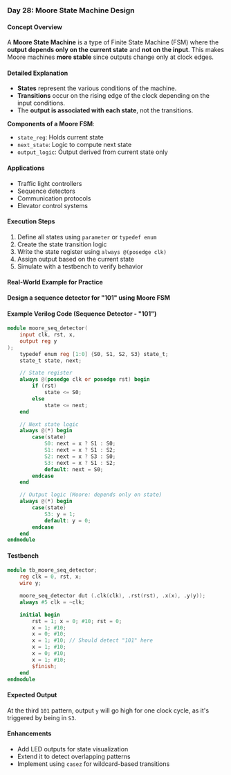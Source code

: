 ### **Day 28: Moore State Machine Design**

#### **Concept Overview**  
A **Moore State Machine** is a type of Finite State Machine (FSM) where the **output depends only on the current state** and **not on the input**. This makes Moore machines **more stable** since outputs change only at clock edges.

#### **Detailed Explanation**  
- **States** represent the various conditions of the machine.  
- **Transitions** occur on the rising edge of the clock depending on the input conditions.  
- The **output is associated with each state**, not the transitions.

**Components of a Moore FSM**:  
- `state_reg`: Holds current state  
- `next_state`: Logic to compute next state  
- `output_logic`: Output derived from current state only

#### **Applications**  
- Traffic light controllers  
- Sequence detectors  
- Communication protocols  
- Elevator control systems

#### **Execution Steps**  
1. Define all states using `parameter` or `typedef enum`  
2. Create the state transition logic  
3. Write the state register using `always @(posedge clk)`  
4. Assign output based on the current state  
5. Simulate with a testbench to verify behavior

#### **Real-World Example for Practice**  
**Design a sequence detector for "101" using Moore FSM**

#### **Example Verilog Code (Sequence Detector - "101")**
```verilog
module moore_seq_detector(
    input clk, rst, x,
    output reg y
);
    typedef enum reg [1:0] {S0, S1, S2, S3} state_t;
    state_t state, next;

    // State register
    always @(posedge clk or posedge rst) begin
        if (rst)
            state <= S0;
        else
            state <= next;
    end

    // Next state logic
    always @(*) begin
        case(state)
            S0: next = x ? S1 : S0;
            S1: next = x ? S1 : S2;
            S2: next = x ? S3 : S0;
            S3: next = x ? S1 : S2;
            default: next = S0;
        endcase
    end

    // Output logic (Moore: depends only on state)
    always @(*) begin
        case(state)
            S3: y = 1;
            default: y = 0;
        endcase
    end
endmodule
```

#### **Testbench**
```verilog
module tb_moore_seq_detector;
    reg clk = 0, rst, x;
    wire y;

    moore_seq_detector dut (.clk(clk), .rst(rst), .x(x), .y(y));
    always #5 clk = ~clk;

    initial begin
        rst = 1; x = 0; #10; rst = 0;
        x = 1; #10;
        x = 0; #10;
        x = 1; #10; // Should detect "101" here
        x = 1; #10;
        x = 0; #10;
        x = 1; #10;
        $finish;
    end
endmodule
```

#### **Expected Output**
At the third `101` pattern, output `y` will go high for one clock cycle, as it's triggered by being in `S3`.

#### **Enhancements**  
- Add LED outputs for state visualization  
- Extend it to detect overlapping patterns  
- Implement using `casez` for wildcard-based transitions

